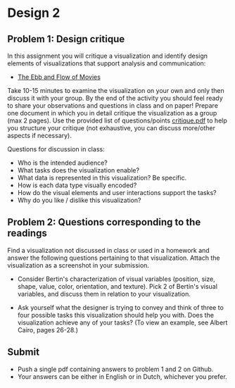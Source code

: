 # Design 2

## Problem 1: Design critique 
In this assignment you will critique a visualization and identify design
elements of visualizations that support analysis and communication: 

* [The Ebb and Flow of Movies]

Take 10-15 minutes to examine the visualization on your own and only then discuss it with your group.
By the end of the activity you should feel ready to share your observations and questions
in class and on paper!
Prepare one document in which you in detail critique the visualization as a group (max 2 pages). 
Use the provided list of questions/points [critique.pdf] to help you structure your critique (not exhaustive, you can discuss more/other aspects if necessary). 

Questions for discussion in class:

* Who is the intended audience?
* What tasks does the visualization enable?
* What data is represented in this visualization? Be specific.
* How is each data type visually encoded?
* How do the visual elements and user interactions support the tasks?
* Why do you like / dislike this visualization?

## Problem 2: Questions corresponding to the readings

Find a visualization not discussed in class or used in a homework and answer the following questions pertaining to that visualization. Attach the visualization as a screenshot in your submission.

* Consider Bertin's characterization of visual variables (position, size, shape, value, color, orientation, and texture). Pick 2 of Bertin's visual variables, and discuss them in relation to your visualization.

* Ask yourself what the designer is trying to convey and think of three to four possible tasks this visualization should help you with. Does the visualization achieve any of your tasks? (To view an example, see Albert Cairo, pages 26-­28.)


## Submit
* Push a single pdf containing answers to problem 1 and 2 on Github.
* Your answers can be either in English or in Dutch, whichever you prefer.


[critique.pdf]: critique.pdf
[The Ebb and Flow of Movies]: http://www.nytimes.com/interactive/2008/02/23/movies/20080223_REVENUE_GRAPHIC.html?_r=0s


